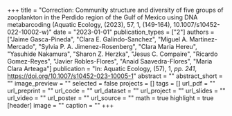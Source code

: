 +++
title = "Correction: Community structure and diversity of five groups of zooplankton in the Perdido region of the Gulf of Mexico using DNA metabarcoding (Aquatic Ecology, (2023), 57, 1, (149-164), 10.1007/s10452-022-10002-w)"
date = "2023-01-01"
publication_types = ["2"]
authors = ["Jaime Gasca-Pineda", "Clara E. Galindo-Sanchez", "Miguel A. Martinez-Mercado", "Sylvia P. A. Jimenez-Rosenberg", "Clara Maria Hereu", "Yasuhide Nakamura", "Sharon Z. Herzka", "Jesus C. Compaire", "Ricardo Gomez-Reyes", "Javier Robles-Flores", "Anaid Saavedra-Flores", "Maria Clara Arteaga"]
publication = "In: Aquatic Ecology, (57), 1, _pp. 241_, https://doi.org/10.1007/s10452-023-10005-1"
abstract = ""
abstract_short = ""
image_preview = ""
selected = false
projects = []
tags = []
url_pdf = ""
url_preprint = ""
url_code = ""
url_dataset = ""
url_project = ""
url_slides = ""
url_video = ""
url_poster = ""
url_source = ""
math = true
highlight = true
[header]
image = ""
caption = ""
+++
